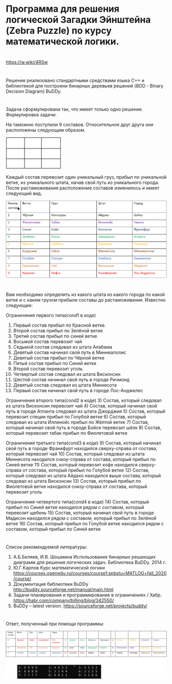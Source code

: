 # Программа для решения логической Загадки Эйнштейна (Zebra Puzzle) по курсу математической логики.
#
https://w.wiki/4RSw
#
Решение реализовано стандартными средствами языка C++ и библиотекой для построени бинарных деревьев решений (BDD - Binary Decision Diagram) BuDDy.
#
Задача сформулирована так, что имеет только одно решение.
Формулировка задачи:

На таможню поступили 9 составов.
Относительное друг друга они расположены следующим образом.

![alt text](Screenshots/3.png "")

Каждый состав перевозит один уникальный груз, прибыл по уникальной ветке, из уникального штата, начав свой путь из уникального города. 
После растаможивания расположение составов изменилось и имеет следующий вид.

![alt text](Screenshots/1.png "")
#
Вам необходимо определить из какого штата из какого города по какой ветке и с каким грузом прибыли составы до растаможивания. Известно следующее:

Ограничения первого типа(cond1 в коде)
1.	Первый состав прибыл по Красной ветке.
2.	Второй состав прибыл по Зелёной ветке
3. 	Третий состав прибыл по синей ветке 
4. 	Восьмой состав перевозит чай
5. 	Седьмой состав следовал из штата Алабама
6.	Девятый состав начинал свой путь в Миннеаполис
7.	Девятый состав прибыл по Чёрной ветке 
8.	Пятый состав прибыл по Синей ветке
9.	Второй состав перевозит уголь
10.	Четвертый состав следовал из штата Висконсин
11.	Шестой состав начинал свой путь в городе Ричмонд
12.	Девятый состав следовал из штата Миннесота
13.	Первый состав начинал свой путь в городе Лос-Анджелес

Ограничения второго типа(cond2 в коде)
3) 	Состав, который следовал из штата Висконсин перевозит чай
4) 	Состав, который начинал свой путь в городе Атланта следовал из штата Джорджия
5)	Состав, который перевозит специи прибыл по Голубой ветке
6) 	Состав, который следовал из штата Иллинойс прибыл по Жёлтой ветке
7) 	Состав, который начинал свой путь в городе Бойсе перевозит шёлк
8) 	Состав, который перевозит табак прибыл по Фиолетовой ветке 


Ограничения третьего типа(cond3 в коде)
9)	Состав, который начинал свой путь в городе Франкфурт находился сверху-справа от состава, который перевозит чай
10) Состав, который следовал из штата Миннесота находился снизу-справа от состава, который прибыл по Синей ветке
11) Состав, который перевозит кофе находился сверху-справа от состава, который прибыл по Голубой ветке
12)	Состав, который следовал из штата Айдахо находился выше состава, который следовал из штата Висконсин
13)	Состав, который прибыл по Фиолетовой ветке находился снизу-справа от состава, который перевозит уголь

Ограничения четвертого типа(cond4 в коде)
14)	Состав, который прибыл по Синей ветке находился рядом с составом, который перевозит щебень
15)	Состав, который начинал свой путь в городе Мадисон находился рядом с составом, который прибыл по Зелёной ветке
16)	Состав, который прибыл по Голубой ветке находился рядом с составом, который прибыл по Синей ветке 	 
#
Список рекомендуемой литературы:
1)	А.Б.Беляев, И.В. Шошмина Использование бинарных решающих диаграмм для решения логических задач. Библиотека BuDDy. 2014 г.
2)	Ю.Г.Карпов Курс математической логики https://courses.openedu.ru/courses/course1:spbstu+MATLOG+fall_2020/course/ 
3)	Документация библиотеки BuDDy http://buddy.sourceforge.net/manual/main.html 
4)	Задачи планирования и программирование в ограничениях / Хабр. https://habr.com/company/billing/blog/342550/
5)	BuDDy – latest version. https://sourceforge.net/projects/buddy/

#
Ответ, полученный при помощи программы:

![alt text](Screenshots/2.png "")

